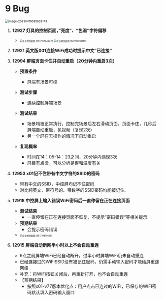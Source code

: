 # 9 Bug



<img src="https://cvp.oss-cn-shanghai.aliyuncs.com/picgo/202304190858286.png" alt="image-20230419085838149" style="zoom: 67%;" />



1. **12927 灯具的控制页面，”亮度”、“色温“字符偏移**

   * <img src="https://cvp.oss-cn-shanghai.aliyuncs.com/picgo/202304172033792.png" alt="企业微信截图_16817167842478" style="zoom: 50%;" />  <img src="https://cvp.oss-cn-shanghai.aliyuncs.com/picgo/202304172033396.png" alt="企业微信截图_16817167961111" style="zoom:50%;" />

   

2. **12921 英文版X01连接WiFi成功时提示中文”已连接“**

   


5. **12994 屏端页面卡住并自动重启（20分钟内重启3次）**

   * **预置条件**
     * 屏端有场景可控

   * **测试步骤**
     * 连续控制屏端场景

   * **测试结果**
     * 场景均被正常执行，控制完场景后左右滑动页面，页面卡住，几秒后屏端自动重启，见视频（复现2次）
     * 另一个屏在无操作的情况下自动重启
   * **复现概率**
     * 时间在14：05-14：23之间，20分钟内偶现3次
     * 屏幕有点烫，可以分析是否和温度有关

   

6. **12953 x01记不住带有中文字符的SSID的密码**

   * 带有中文的SSID，中控屏均记不住密码.
   * 对比纯英文、带符号的、带数字的SSID密码均能被记住.

   

7. **12918 中控屏上输入错误WiFi密码后一直停留在正在连接页面**

   * **测试结果**
     * 一直停留在正在连接页面不恢复，不提示”密码错误“等相关提示.
   * **预期结果**
     * 会提示密码错误
   * <img src="https://cvp.oss-cn-shanghai.aliyuncs.com/picgo/202304172036978.png" alt="企业微信截图_16817194146513" style="zoom: 50%;" />

   

9. **12915  屏端自动断网半小时以上不会自动重连**

   * 9点之前屏端WiFi已经自动断开，过半小时屏端WiFi仍未自动重连
   * 已经连接过的WiFiSSID没有被记住密码，仍需手动输入密码才能给屏重连网络
   * 补充：将WiFi按钮关闭后，再重新打开，也不会自动重连
   * 【预期结果】
     * 按照x01-v77版本优化点：用户点击已连过的WIFI，已保存的WIFI密码默认填入密码输入窗口